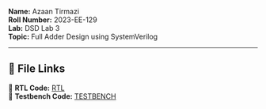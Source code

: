 
**Name:** Azaan Tirmazi  
**Roll Number:** 2023-EE-129  
**Lab:** DSD Lab 3  
**Topic:** Full Adder Design using SystemVerilog  

---



## 🔗 **File Links**  
🔹 **RTL Code:** [RTL](https://github.com/azaant110/DSD_2023EE129/blob/main/LAB_3/RTL/rtldsd3.sv)  
🔹 **Testbench Code:** [TESTBENCH](https://github.com/azaant110/DSD_2023EE129/blob/main/LAB_3/TEST%20BENCH/tb.sv)  
